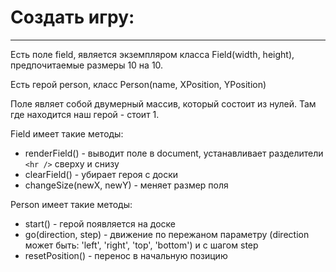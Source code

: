 # Создать игру:
***
Есть поле field, является экземпляром класса Field(width, height), предпочитаемые размеры 10 на 10.

Есть герой person, класс Person(name, XPosition, YPosition)


Поле являет собой двумерный массив, который состоит из нулей. Там где находится наш герой - стоит 1.

Field имеет такие методы:

* renderField() - выводит поле в document, устанавливает разделители `<hr />` сверху и снизу
* clearField() - убирает героя с доски
* changeSize(newX, newY) - меняет размер поля

Person имеет такие методы:
* start() - герой появляется на доске
* go(direction, step) - движение по пережаном параметру (direction может быть: 'left', 'right', 'top', 'bottom') и с шагом step
* resetPosition() - перенос в начальную позицию